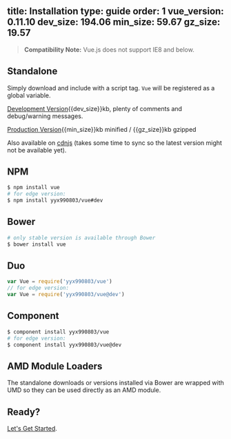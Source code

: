 title: Installation
type: guide
order: 1
vue_version: 0.11.10
dev_size: 194.06
min_size: 59.67
gz_size: 19.57
---

> **Compatibility Note:** Vue.js does not support IE8 and below.

## Standalone

Simply download and include with a script tag. `Vue` will be registered as a global variable.

<div id="downloads">
<a class="button" href="https://raw.github.com/yyx990803/vue/{{vue_version}}/dist/vue.js" download>Development Version</a><span class="light info">{{dev_size}}kb, plenty of comments and debug/warning messages.</span>

<a class="button" href="https://raw.github.com/yyx990803/vue/{{vue_version}}/dist/vue.min.js" download>Production Version</a><span class="light info">{{min_size}}kb minified / {{gz_size}}kb gzipped</span>
</div>

Also available on [cdnjs](//cdnjs.cloudflare.com/ajax/libs/vue/{{vue_version}}/vue.min.js) (takes some time to sync so the latest version might not be available yet).

## NPM

``` bash
$ npm install vue
# for edge version:
$ npm install yyx990803/vue#dev
```

## Bower

``` bash
# only stable version is available through Bower
$ bower install vue
```

## Duo

```js
var Vue = require('yyx990803/vue')
// for edge version:
var Vue = require('yyx990803/vue@dev')
```

## Component

``` bash
$ component install yyx990803/vue
# for edge version:
$ component install yyx990803/vue@dev
```

## AMD Module Loaders

The standalone downloads or versions installed via Bower are wrapped with UMD so they can be used directly as an AMD module.

## Ready?

[Let's Get Started](/guide/).